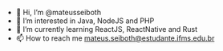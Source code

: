 - 👋 Hi, I’m @mateusseiboth
- 👀 I’m interested in Java, NodeJS and PHP
- 🌱 I’m currently learning ReactJS, ReactNative and Rust
- 📫 How to reach me mateus.seiboth@estudante.ifms.edu.br

<!---
mateusseiboth/mateusseiboth is a ✨ special ✨ repository because its `README.md` (this file) appears on your GitHub profile.
You can click the Preview link to take a look at your changes.
--->
